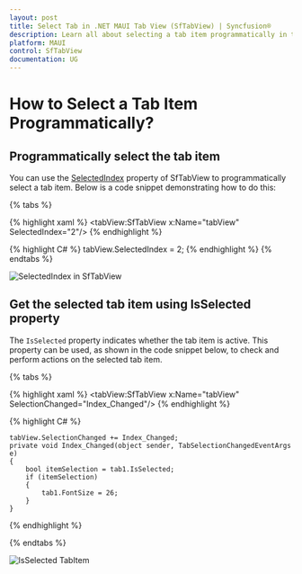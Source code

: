 ```yaml
---
layout: post
title: Select Tab in .NET MAUI Tab View (SfTabView) | Syncfusion®
description: Learn all about selecting a tab item programmatically in the Syncfusion® .NET MAUI Tab View (SfTabView) control and more.
platform: MAUI
control: SfTabView
documentation: UG
---
```


# How to Select a Tab Item Programmatically? 

## Programmatically select the tab item

You can use the [SelectedIndex](https://help.syncfusion.com/cr/maui/Syncfusion.Maui.TabView.SfTabView.html#Syncfusion_Maui_TabView_SfTabView_SelectedIndex) property of SfTabView to programmatically select a tab item. Below is a code snippet demonstrating how to do this:

{% tabs %}

{% highlight xaml %}
   <tabView:SfTabView x:Name="tabView" SelectedIndex="2"/>
{% endhighlight %}

{% highlight C# %}
    tabView.SelectedIndex = 2;
{% endhighlight %}
{% endtabs %}

![SelectedIndex in SfTabView](images/SelectedIndexTabView.png)

## Get the selected tab item using IsSelected property

The `IsSelected` property indicates whether the tab item is active. This property can be used, as shown in the code snippet below, to check and perform actions on the selected tab item.

{% tabs %}

{% highlight xaml %}
    <tabView:SfTabView x:Name="tabView" SelectionChanged="Index_Changed"/>
{% endhighlight %}

{% highlight C# %}

    tabView.SelectionChanged += Index_Changed;
    private void Index_Changed(object sender, TabSelectionChangedEventArgs e)
    {
        bool itemSelection = tab1.IsSelected;
        if (itemSelection)
        {
            tab1.FontSize = 26;
        }
    }

{% endhighlight %}

{% endtabs %}

![IsSelected TabItem](images/SelectedIndex.png)